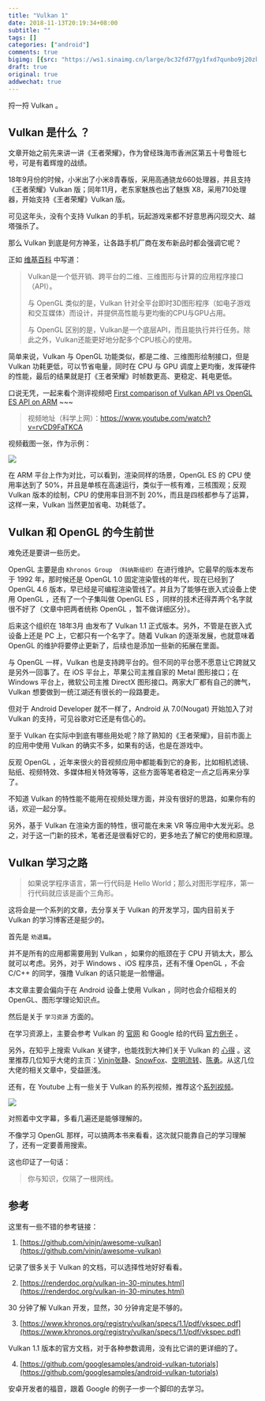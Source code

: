 ```yaml
---
title: "Vulkan 1"
date: 2018-11-13T20:19:34+08:00
subtitle: ""
tags: []
categories: ["android"]
comments: true
bigimg: [{src: "https://ws1.sinaimg.cn/large/bc32fd77gy1fxd7qunbo9j20zk0m8jtx.jpg", desc: ""}]
draft: true
original: true
addwechat: true
---
```


捋一捋 Vulkan 。

## Vulkan 是什么 ？

文章开始之前先来讲一讲《王者荣耀》，作为曾经珠海市香洲区第五十号鲁班七号，可是有着辉煌的战绩。

18年9月份的时候，小米出了小米8青春版，采用高通骁龙660处理器，并且支持《王者荣耀》Vulkan 版；同年11月，老东家魅族也出了魅族 X8，采用710处理器，开始支持《王者荣耀》Vulkan 版。

可见这年头，没有个支持 Vulkan 的手机，玩起游戏来都不好意思再闪现交大、越塔强杀了。

那么 Vulkan 到底是何方神圣，让各路手机厂商在发布新品时都会强调它呢？

正如 [维基百科](https://zh.wikipedia.org/wiki/Vulkan_(API)) 中写道：

> Vulkan是一个低开销、跨平台的二维、三维图形与计算的应用程序接口（API）。
> 
> 与 OpenGL 类似的是，Vulkan 针对全平台即时3D图形程序（如电子游戏和交互媒体）而设计，并提供高性能与更均衡的CPU与GPU占用。
> 
> 与 OpenGL 区别的是，Vulkan是一个底层API，而且能执行并行任务。除此之外，Vulkan还能更好地分配多个CPU核心的使用。


简单来说，Vulkan 与 OpenGL 功能类似，都是二维、三维图形绘制接口，但是 Vulkan 功耗更低，可以节省电量，同时在 CPU 与 GPU 调度上更均衡，发挥硬件的性能，最后的结果就是打《王者荣耀》时帧数更高、更稳定、耗电更低。

口说无凭，一起来看个测评视频吧 [First comparison of Vulkan API vs OpenGL ES API on ARM](https://www.youtube.com/watch?v=rvCD9FaTKCA) ~~~

> 视频地址（科学上网）：https://www.youtube.com/watch?v=rvCD9FaTKCA

视频截图一张，作为示例：

![](https://ws1.sinaimg.cn/large/bc32fd77gy1fx6jfgkeqcj227y0moqv5.jpg)


在 ARM 平台上作为对比，可以看到，渲染同样的场景，OpenGL ES 的 CPU 使用率达到了 50%，并且是单核在高速运行，类似于一核有难，三核围观；反观 Vulkan 版本的绘制，CPU 的使用率目测不到 20%，而且是四核都参与了运算，这样一来，Vulkan 当然更加省电、功耗低了。

## Vulkan 和 OpenGL 的今生前世

难免还是要讲一些历史。

OpenGL 主要是由 `Khronos Group （科纳斯组织）`在进行维护。它最早的版本发布于 1992 年，那时候还是 OpenGL 1.0 固定渲染管线的年代，现在已经到了 OpenGL 4.6 版本，早已经是可编程渲染管线了。并且为了能够在嵌入式设备上使用 OpenGL ，还有了一个子集叫做 OpenGL ES ，同样的技术还得弄两个名字就很不好了（文章中把两者统称 OpenGL ，暂不做详细区分）。

后来这个组织在 18年3月 由发布了 Vulkan 1.1 正式版本。另外，不管是在嵌入式设备上还是 PC 上，它都只有一个名字了。随着 Vulkan 的逐渐发展，也就意味着 OpenGL 的维护将要停止更新了，后续也是添加一些新的拓展在里面。

与 OpenGL 一样，Vulkan 也是支持跨平台的。但不同的平台愿不愿意让它跨就又是另外一回事了。在 iOS 平台上，苹果公司主推自家的 Metal 图形接口；在 Windows 平台上，微软公司主推 DirectX 图形接口。两家大厂都有自己的脾气，Vulkan 想要做到一统江湖还有很长的一段路要走。

但对于 Android Developer 就不一样了，Android 从 7.0(Nougat) 开始加入了对 Vulkan 的支持，可见谷歌对它还是有信心的。

至于 Vulkan 在实际中到底有哪些用处呢？除了熟知的《王者荣耀》，目前市面上的应用中使用 Vulkan 的确实不多，如果有的话，也是在游戏中。

反观 OpenGL ，近年来很火的音视频应用中都能看到它的身影，比如相机滤镜、贴纸、视频特效、多媒体相关特效等等，这些方面等笔者稳定一点之后再来分享了。

不知道 Vulkan 的特性能不能用在视频处理方面，并没有很好的思路，如果你有的话，欢迎一起分享。

另外，基于 Vulkan 在渲染方面的特性，很可能在未来 VR 等应用中大发光彩。总之，对于这一门新的技术，笔者还是很看好它的，更多地去了解它的使用和原理。


## Vulkan 学习之路

> 如果说学程序语言，第一行代码是 Hello World；那么对图形学程序，第一行代码就应该是画个三角形。

这将会是一个系列的文章，去分享关于 Vulkan 的开发学习，国内目前关于 Vulkan 的学习博客还是挺少的。

首先是 `劝退篇`。

并不是所有的应用都需要用到 Vulkan ，如果你的瓶颈在于 CPU 开销太大，那么就可以考虑。另外，对于 Windows 、iOS 程序员，还有不懂 OpenGL ，不会 C/C++ 的同学，强撸 Vulkan 的话只能是一脸懵逼。

本文章主要会偏向于在 Android 设备上使用 Vulkan ，同时也会介绍相关的 OpenGL、图形学理论知识点。


然后是关于 `学习资源` 方面的。

在学习资源上，主要会参考 Vulkan 的 [官网](https://www.khronos.org/vulkan/) 和  Google 给的代码 [官方例子](https://github.com/googlesamples/vulkan-basic-samples) 。 

另外，在知乎上搜索 Vulkan 关键字，也能找到大神们关于 Vulkan 的 [心得](https://www.zhihu.com/search?type=content&q=vulkan) 。这里推荐几位知乎大佬的主页：[Vinjn张静](https://www.zhihu.com/people/vinjn/activities)、[SnowFox](https://www.zhihu.com/people/snowfox-68/activities)、[空明流转](https://www.zhihu.com/people/wuye9036/activities)、[陈勇](https://www.zhihu.com/people/chen-yong-59-86/activities)。从这几位大佬的相关文章中，受益匪浅。


还有，在 Youtube 上有一些关于 Vulkan 的系列视频，推荐这个[系列视频](https://www.youtube.com/user/Nigo40/videos)。


![](https://ws1.sinaimg.cn/large/bc32fd77gy1fx6odtsb5wj211v0dnq6m.jpg)

对照着中文字幕，多看几遍还是能够理解的。

不像学习 OpenGL 那样，可以搞两本书来看看，这次就只能靠自己的学习理解了，还有一定要善用搜索。

这也印证了一句话：

> 你与知识，仅隔了一根网线。


## 参考

这里有一些不错的参考链接：


1. [https://github.com/vinjn/awesome-vulkan](https://github.com/vinjn/awesome-vulkan)

记录了很多关于 Vulkan 的文档，可以选择性地好好看看。

2. [https://renderdoc.org/vulkan-in-30-minutes.html](https://renderdoc.org/vulkan-in-30-minutes.html)

30 分钟了解 Vulkan 开发，显然，30 分钟肯定是不够的。

3. [https://www.khronos.org/registry/vulkan/specs/1.1/pdf/vkspec.pdf](https://www.khronos.org/registry/vulkan/specs/1.1/pdf/vkspec.pdf)

Vulkan 1.1 版本的官方文档，对于各种参数调用，没有比它讲的更详细的了。

4. [https://github.com/googlesamples/android-vulkan-tutorials](https://github.com/googlesamples/android-vulkan-tutorials)

安卓开发者的福音，跟着 Google 的例子一步一个脚印的去学习。

